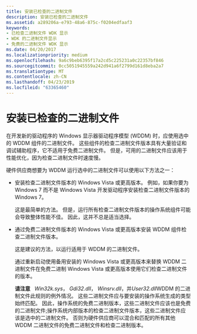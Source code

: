 ```yaml
---
title: 安装已检查的二进制文件
description: 安装已检查的二进制文件
ms.assetid: a289206a-e793-48a6-875c-f0204edfaaf3
keywords:
- 已检查二进制文件 WDK 显示
- WDK 的二进制文件显示
- 免费的二进制文件 WDK 显示
ms.date: 04/20/2017
ms.localizationpriority: medium
ms.openlocfilehash: 9a6c9beb6395f17a2cd5c225231a0c22357bf846
ms.sourcegitcommit: 0cc5051945559a242d941a6f2799d161d8eba2a7
ms.translationtype: MT
ms.contentlocale: zh-CN
ms.lasthandoff: 04/23/2019
ms.locfileid: "63365460"
---
```

# <a name="installing-checked-binaries"></a>安装已检查的二进制文件


在开发新的驱动程序的 Windows 显示器驱动程序模型 (WDDM) 时，应使用选中的 WDDM 组件的二进制文件。 这些组件的检查二进制文件版本具有大量验证和调试辅助程序，它不适用于免费二进制文件。 但是，可用的二进制文件应该用于性能优化，因为检查二进制文件时速度慢。

硬件供应商想要为 WDDM 运行选中的二进制文件可以使用以下方法之一：

-   安装检查二进制文件版本的 Windows Vista 或更高版本。 例如，如果你要为 Windows 7 而不是 Windows Vista 开发驱动程序安装检查二进制文件版本的 Windows 7。

    这是最简单的方法。 但是，运行所有检查二进制文件版本的操作系统组件可能会导致整体性能不佳。 因此，这并不总是适当选择。

-   通过免费二进制文件版本的 Windows Vista 或更高版本安装 WDDM 组件检查二进制文件版本。

    这是建议的方法，以运行适用于 WDDM 的二进制文件。

    通过重新启动使用备用安装的 Windows Vista 或更高版本来替换 WDDM 二进制文件在免费二进制 Windows Vista 或更高版本使用它们检查二进制文件的版本。

    **请注意**   *Win32k.sys*， *Gdi32.dll*， *Winsrv.dll*，并*User32.dll*WDDM 的二进制文件此规则的例外情况。 这些二进制文件应与要安装的操作系统生成的类型始终匹配。 因此，操作系统的免费二进制版本，这些二进制文件应该也是免费的二进制文件;操作系统内部版本的检查二进制文件版本，这些二进制文件应该是选中的二进制文件。 否则为硬件供应商可以混合和匹配的所有其他 WDDM 二进制文件的免费二进制文件和检查二进制版本。

     

 

 





